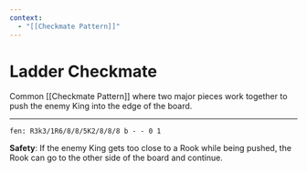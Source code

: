 ```yaml
---
context:
  - "[[Checkmate Pattern]]"
---
```


# Ladder Checkmate

Common [[Checkmate Pattern]] where two major pieces work together to push the enemy King into the edge of the board.

---

```chesser
fen: R3k3/1R6/8/8/5K2/8/8/8 b - - 0 1
```

**Safety**: If the enemy King gets too close to a Rook while being pushed, the Rook can go to the other side of the board and continue.
